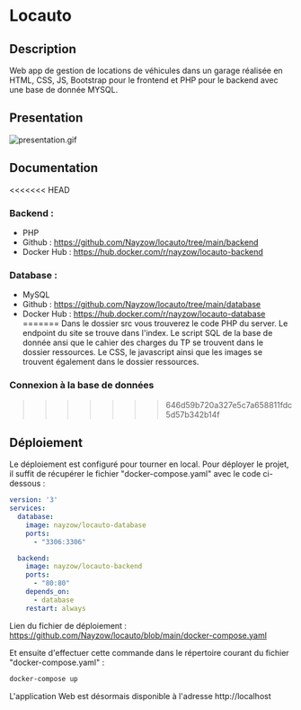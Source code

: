 # Locauto

## Description

Web app de gestion de locations de véhicules dans un garage réalisée en HTML, CSS, JS, Bootstrap pour le frontend
et PHP pour le backend avec une base de donnée MYSQL.

## Presentation

![presentation.gif](resources%2Fpresentation.gif)

## Documentation

<<<<<<< HEAD
### Backend :
- PHP
- Github : https://github.com/Nayzow/locauto/tree/main/backend
- Docker Hub : https://hub.docker.com/r/nayzow/locauto-backend

### Database :
- MySQL
- Github : https://github.com/Nayzow/locauto/tree/main/database
- Docker Hub : https://hub.docker.com/r/nayzow/locauto-database
=======
Dans le dossier src vous trouverez le code PHP du server. Le endpoint du site se trouve dans l'index.
Le script SQL de la base de donnée ansi que le cahier des charges du TP se trouvent dans le dossier ressources.
Le CSS, le javascript ainsi que les images se trouvent également dans le dossier ressources.
### Connexion à la base de données
>>>>>>> 646d59b720a327e5c7a658811fdc5d57b342b14f

## Déploiement

Le déploiement est configuré pour tourner en local. Pour déployer le projet, il suffit de récupérer le fichier "docker-compose.yaml" avec le code ci-dessous :

```yaml
version: '3'
services:
  database:
    image: nayzow/locauto-database
    ports:
      - "3306:3306"

  backend:
    image: nayzow/locauto-backend
    ports:
      - "80:80"
    depends_on:
      - database
    restart: always
```
Lien du fichier de déploiement : https://github.com/Nayzow/locauto/blob/main/docker-compose.yaml

Et ensuite d'effectuer cette commande dans le répertoire courant du fichier "docker-compose.yaml" :

```bash
docker-compose up
```

L'application Web est désormais disponible à l'adresse http://localhost